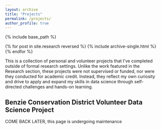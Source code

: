 ```yaml
---
layout: archive
title: "Projects"
permalink: /projects/
author_profile: true
---
```


{% include base_path %}

{% for post in site.research reversed %}
  {% include archive-single.html %}
{% endfor %}

This is a collection of personal and volunteer projects that I’ve completed outside of formal research settings. Unlike the work featured in the Research section, these projects were not supervised or funded, nor were they conducted for academic credit. Instead, they reflect my own curiosity and drive to apply and expand my skills in data science through self-directed challenges and hands-on learning. 

## Benzie Conservation District Volunteer Data Science Project

COME BACK LATER, this page is undergoing maintenance
